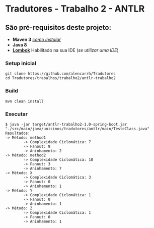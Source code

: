 # Tradutores - Trabalho 2 - ANTLR

## São pré-requisitos deste projeto:
* **Maven 3** *[como instalar](https://www.mkyong.com/maven/how-to-install-maven-in-windows/)*
* **Java 8**
* **[Lombok](https://projectlombok.org/)** Habilitado na sua IDE (*se utilizar uma IDE*)

### Setup inicial
```
git clone https://github.com/alencarrh/Tradutores
cd Tradutores/trabalhos/trabalho2/antlr-trabalho2
```

### Build
```
mvn clean install
```

### Executar

```
$ java -jar target/antlr-trabalho2-1.0-spring-boot.jar "./src/main/java/unisinos/tradutores/antlr/main/TesteClass.java"
Resultados:
-> Método: method1
        -> Complexidade Ciclomática: 7
        -> Fanout: 9
        -> Aninhamento: 2
-> Método: method2
        -> Complexidade Ciclomática: 10
        -> Fanout: 3
        -> Aninhamento: 7
-> Método: X
        -> Complexidade Ciclomática: 3
        -> Fanout: 0
        -> Aninhamento: 1
-> Método: Y
        -> Complexidade Ciclomática: 1
        -> Fanout: 0
        -> Aninhamento: 1
-> Método: Z
        -> Complexidade Ciclomática: 1
        -> Fanout: 0
        -> Aninhamento: 1
```